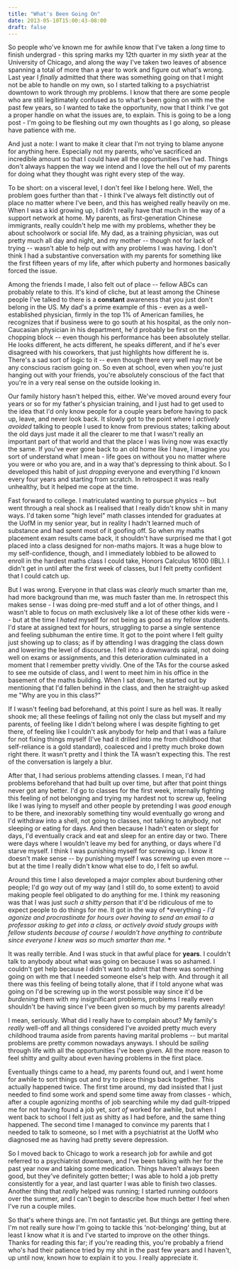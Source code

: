 ```yaml
---
title: "What's Been Going On"
date: 2013-05-10T15:00:43-08:00
draft: false
---
```


So people who've known me for awhile know that I've taken a *long* time to finish undergrad - this spring marks my 12th quarter in my sixth year at the University of Chicago, and along the way I've taken two leaves of absence spanning a total of more than a year to work and figure out what's wrong. Last year I *finally* admitted that there was something going on that I might not be able to handle on my own, so I started talking to a psychiatrist downtown to work through my problems. I know that there are some people who are still legitimately confused as to what's been going on with me the past few years, so I wanted to take the opportunity, now that I think I've got a proper handle on what the issues are, to explain. This is going to be a long post - I'm going to be fleshing out my own thoughts as I go along, so please have patience with me.

And just a note: I want to make it clear that I'm not trying to blame anyone for anything here. Especially not my parents, who've sacrificed an incredible amount so that I could have all the opportunities I've had. Things don't always happen the way we intend and I love the hell out of my parents for doing what they thought was right every step of the way.

To be short: on a visceral level, I don't feel like I belong here. Well, the problem goes further than that - I think I've always felt distinctly out of place no matter where I've been, and this has weighed really heavily on me. When I was a kid growing up, I didn't really have that much in the way of a support network at home. My parents, as first-generation Chinese immigrants, really couldn't help me with my problems, whether they be about schoolwork or social life. My dad, as a training physician, was out pretty much all day and night, and my mother -- though not for lack of trying -- wasn't able to help out with any problems I was having. I don't think I had a substantive conversation with my parents for something like the first fifteen years of my life, after which puberty and hormones basically forced the issue.

Among the friends I made, I also felt out of place -- fellow ABCs can probably relate to this. It's kind of cliche, but at least among the Chinese people I've talked to there is a **constant** awareness that you just don't belong in the US. My dad's a prime example of this - even as a well-established physician, firmly in the top 1% of American families, he recognizes that if business were to go south at his hospital, as the only non-Caucasian physician in his department, he'd probably be first on the chopping block -- even though his performance has been absolutely stellar. He looks different, he acts different, he speaks different, and if he's ever disagreed with his coworkers, that just highlights how different he is. There's a sad sort of logic to it -- even though there very well may not be any conscious racism going on. So even at school, even when you're just hanging out with your friends, you're absolutely conscious of the fact that you're in a very real sense on the outside looking in.

Our family history hasn't helped this, either. We've moved around every four years or so for my father's physician training, and I just had to get used to the idea that I'd only know people for a couple years before having to pack up, leave, and never look back. It slowly got to the point where I *actively avoided* talking to people I used to know from previous states; talking about the old days just made it all the clearer to me that I wasn't really an important part of that world and that the place I was living now was exactly the same. If you've ever gone back to an old home like I have, I imagine you sort of understand what I mean - life goes on without you no matter where you were or who you are, and in a way that's depressing to think about. So I developed this habit of just *dropping* everyone and everything I'd known every four years and starting from scratch. In retrospect it was really unhealthy, but it helped me cope at the time.

Fast forward to college. I matriculated wanting to pursue physics -- but went through a real shock as I realised that I really didn't know shit in many ways. I'd taken some "high level" math classes intended for graduates at the UofM in my senior year, but in reality I hadn't learned much of substance and had spent most of it goofing off. So when my maths placement exam results came back, it shouldn't have surprised me that I got placed into a class designed for non-maths majors. It was a huge blow to my self-confidence, though, and I immediately lobbied to be allowed to enroll in the hardest maths class I could take, Honors Calculus 16100 (IBL). I didn't get in until after the first week of classes, but I felt pretty confident that I could catch up.

But I was wrong. Everyone in that class was *clearly* much smarter than me, had more background than me, was much faster than me. In retrospect this makes sense - I was doing pre-med stuff and a lot of other things, and I wasn't able to focus on math exclusively like a lot of these other kids were -- but at the time I *hated* myself for not being as good as my fellow students. I'd stare at assigned text for hours, struggling to parse a single sentence and feeling subhuman the entire time. It got to the point where I felt guilty just showing up to class; as if by attending I was dragging the class down and lowering the level of discourse. I fell into a downwards spiral, not doing well on exams or assignments, and this deterioration culminated in a moment that I remember pretty vividly. One of the TAs for the course asked to see me outside of class, and I went to meet him in his office in the basement of the maths building. When I sat down, he started out by mentioning that I'd fallen behind in the class, and then he straight-up asked me "Why are you in this class?"

If I wasn't feeling bad beforehand, at this point I sure as hell was. It really shook me; all these feelings of failing not only the class but myself and my parents, of feeling like I didn't belong where I was despite fighting to get there, of feeling like I couldn't ask anybody for help and that I was a failure for not fixing things myself (I've had it drilled into me from childhood that self-reliance is a gold standard), coalesced and I pretty much broke down right there. It wasn't pretty and I think the TA wasn't expecting this. The rest of the conversation is largely a blur.

After that, I had serious problems attending classes. I mean, I'd had problems beforehand that had built up over time, but after that point things never got any better. I'd go to classes for the first week, internally fighting this feeling of not belonging and trying my hardest not to screw up, feeling like I was lying to myself and other people by pretending I was *good enough* to be there, and inexorably something tiny would eventually go wrong and I'd withdraw into a shell, not going to classes, not talking to anybody, not sleeping or eating for days. And then because I hadn't eaten or slept for days, I'd eventually crack and eat and sleep for an entire day or two. There were days where I wouldn't leave my bed for anything, or days where I'd starve myself. I think I was punishing myself for screwing up. I know it doesn't make sense -- by punishing myself I was screwing up even more -- but at the time I really didn't know what else to do, I felt so awful.

Around this time I also developed a major complex about burdening other people; I'd go *way* out of my way (and I still do, to some extent) to avoid making people feel obligated to do anything for me. I think my reasoning was that I was just *such a shitty person* that it'd be ridiculous of me to expect people to do things for me. It got in the way of *everything - *I'd agonize and procrastinate for hours over having to send an email to a professor asking to get into a class, or actively avoid study groups with fellow students because *of course* I wouldn't have anything to contribute since everyone I knew was so much smarter than me.*
*

It was really terrible. And I was stuck in that awful place for **years**. I couldn't talk to anybody about what was going on because I was so ashamed. I couldn't get help because I didn't want to admit that there was something going on with me that I needed someone else's help with. And through it all there was this feeling of being totally alone, that if I told anyone what was going on I'd be screwing up in the worst possible way since it'd be *burdening* them with my insignificant problems, problems I really even shouldn't be having since I've been given so much by my parents already!

I mean, seriously. What did I really have to complain about? My family's *really* well-off and all things considered I've avoided pretty much every childhood trauma aside from parents having marital problems -- but marital problems are pretty common nowadays anyways. I should be *sailing* through life with all the opportunities I've been given. All the more reason to feel shitty and guilty about even having problems in the first place.

Eventually things came to a head, my parents found out, and I went home for awhile to sort things out and try to piece things back together. This actually happened twice. The first time around, my dad insisted that I just needed to find some work and spend some time away from classes - which, after a couple agonizing months of job searching while my dad guilt-tripped me for not having found a job yet, *sort of* worked for awhile, but when I went back to school I felt just as shitty as I had before, and the same thing happened. The second time I managed to convince my parents that I needed to talk to someone, so I met with a psychiatrist at the UofM who diagnosed me as having had pretty severe depression.

So I moved back to Chicago to work a research job for awhile and got referred to a psychiatrist downtown, and I've been talking with her for the past year now and taking some medication. Things haven't always been good, but they've definitely gotten better; I was able to hold a job pretty consistently for a year, and last quarter I was able to finish two classes. Another thing that *really* helped was running; I started running outdoors over the summer, and I can't begin to describe how much better I feel when I've run a couple miles.

So that's where things are. I'm not fantastic yet. But things are getting there. I'm not really sure how I'm going to tackle this 'not-belonging' thing, but at least I know what it is and I've started to improve on the other things. Thanks for reading this far; if you're reading this, you're probably a friend who's had their patience tried by my shit in the past few years and I haven't, up until now, known how to explain it to you. I really appreciate it.
